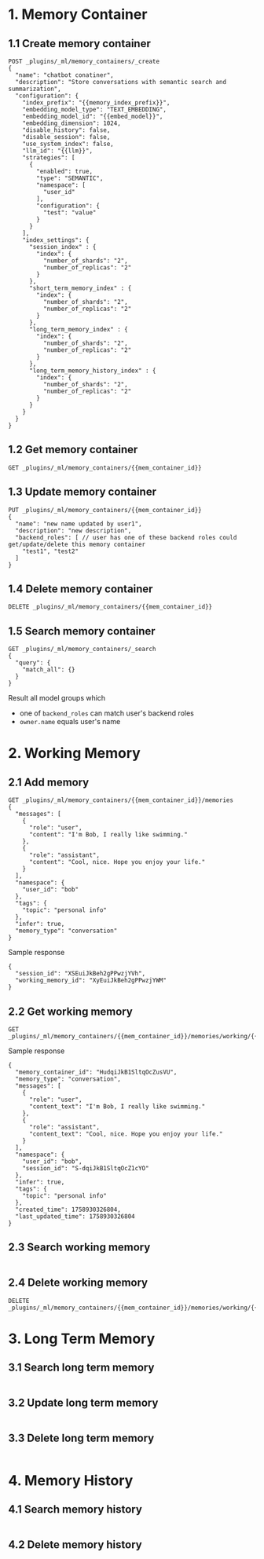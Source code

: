 # 1. Memory Container
## 1.1 Create memory container
```
POST _plugins/_ml/memory_containers/_create
{
  "name": "chatbot conatiner",
  "description": "Store conversations with semantic search and summarization",
  "configuration": {
    "index_prefix": "{{memory_index_prefix}}",
    "embedding_model_type": "TEXT_EMBEDDING",
    "embedding_model_id": "{{embed_model}}",
    "embedding_dimension": 1024,
    "disable_history": false,
    "disable_session": false,
    "use_system_index": false,
    "llm_id": "{{llm}}",
    "strategies": [
      {
        "enabled": true,
        "type": "SEMANTIC",
        "namespace": [
          "user_id"
        ],
        "configuration": {
          "test": "value"
        }
      }
    ],
    "index_settings": {
      "session_index" : {
        "index": {
          "number_of_shards": "2",
          "number_of_replicas": "2"
        }
      },
      "short_term_memory_index" : {
        "index": {
          "number_of_shards": "2",
          "number_of_replicas": "2"
        }
      },
      "long_term_memory_index" : {
        "index": {
          "number_of_shards": "2",
          "number_of_replicas": "2"
        }
      },
      "long_term_memory_history_index" : {
        "index": {
          "number_of_shards": "2",
          "number_of_replicas": "2"
        }
      }
    }
  }
}
```
## 1.2 Get memory container
```
GET _plugins/_ml/memory_containers/{{mem_container_id}}
```
## 1.3 Update memory container
```
PUT _plugins/_ml/memory_containers/{{mem_container_id}}
{
  "name": "new name updated by user1",
  "description": "new description",
  "backend_roles": [ // user has one of these backend roles could get/update/delete this memory container
    "test1", "test2"
  ]
}
```
## 1.4 Delete memory container
```
DELETE _plugins/_ml/memory_containers/{{mem_container_id}}
```
## 1.5 Search memory container
```
GET _plugins/_ml/memory_containers/_search
{
  "query": {
    "match_all": {}
  }
}
```
Result all model groups which
- one of `backend_roles` can match user's backend roles
- `owner.name` equals user's name


# 2. Working Memory
## 2.1 Add memory
```
GET _plugins/_ml/memory_containers/{{mem_container_id}}/memories
{
  "messages": [
    {
      "role": "user",
      "content": "I'm Bob, I really like swimming."
    },
    {
      "role": "assistant",
      "content": "Cool, nice. Hope you enjoy your life."
    }
  ],
  "namespace": {
    "user_id": "bob"
  },
  "tags": {
    "topic": "personal info"
  },
  "infer": true,
  "memory_type": "conversation"
}
```
Sample response
```
{
  "session_id": "XSEuiJkBeh2gPPwzjYVh",
  "working_memory_id": "XyEuiJkBeh2gPPwzjYWM"
}
```
## 2.2 Get working memory
```
GET _plugins/_ml/memory_containers/{{mem_container_id}}/memories/working/{{working_memory_id}}
```
Sample response
```
{
  "memory_container_id": "HudqiJkB1SltqOcZusVU",
  "memory_type": "conversation",
  "messages": [
    {
      "role": "user",
      "content_text": "I'm Bob, I really like swimming."
    },
    {
      "role": "assistant",
      "content_text": "Cool, nice. Hope you enjoy your life."
    }
  ],
  "namespace": {
    "user_id": "bob",
    "session_id": "S-dqiJkB1SltqOcZ1cYO"
  },
  "infer": true,
  "tags": {
    "topic": "personal info"
  },
  "created_time": 1758930326804,
  "last_updated_time": 1758930326804
}
```
## 2.3 Search working memory
```
```

## 2.4 Delete working memory
```
DELETE _plugins/_ml/memory_containers/{{mem_container_id}}/memories/working/{{working_memory_id}}
```
# 3. Long Term Memory

## 3.1 Search long term memory
```
```

## 3.2 Update long term memory
```

```
## 3.3 Delete long term memory
```

```
# 4. Memory History
## 4.1 Search memory history
```
```
## 4.2 Delete memory history
```
```